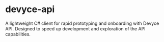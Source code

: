 # devyce-api
A lightweight C# client for rapid prototyping and onboarding with Devyce API. Designed to speed up development and exploration of the API capabilities.

